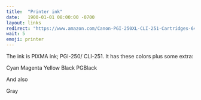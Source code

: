 ```yaml
---
title:  "Printer ink"
date:   1900-01-01 08:00:00 -0700
layout: links
redirect: "https://www.amazon.com/Canon-PGI-250XL-CLI-251-Cartridges-6432B011/dp/B00F9O3NOC"
wait: 5
emoji: printer
---
```

The ink is PIXMA ink; PGI-250/ CLI-251. It has these colors plus some extra:

Cyan
Magenta
Yellow
Black
PGBlack

And also

Gray
